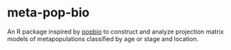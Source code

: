 # meta-pop-bio
An R package inspired by [popbio](https://cran.r-project.org/web/packages/popbio/index.html) to construct and analyze projection matrix models of metapopulations classified by age or stage and location.
